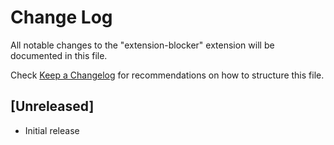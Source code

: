 # Change Log

All notable changes to the "extension-blocker" extension will be documented in this file.

Check [Keep a Changelog](http://keepachangelog.com/) for recommendations on how to structure this file.

## [Unreleased]

- Initial release